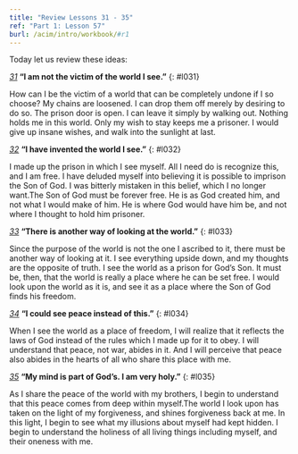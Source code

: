 ```yaml
---
title: "Review Lessons 31 - 35"
ref: "Part 1: Lesson 57"
burl: /acim/intro/workbook/#r1
---
```


Today let us review these ideas:

[*31*](/acim/workbook/l031/?r=1) **“I am not the victim of the world I see.”**
{: #l031}

How can I be the victim of a world that can be completely undone if I so
choose? My chains are loosened. I can drop them off merely by desiring
to do so. The prison door is open. I can leave it simply by walking out.
Nothing holds me in this world. Only my wish to stay keeps me a
prisoner. I would give up insane wishes, and walk into the sunlight at
last.

[*32*](/acim/workbook/l032/?r=1) **“I have invented the world I see.”**
{: #l032}

I made up the prison in which I see myself. All I need do is recognize
this, and I am free. I have deluded myself into believing it is possible
to imprison the Son of God. I was bitterly mistaken in this belief,
which I no longer want.The Son of God must be forever free. He is as God
created him, and not what I would make of him. He is where God would
have him be, and not where I thought to hold him prisoner.

[*33*](/acim/workbook/l033/?r=1) **“There is another way of looking at the world.”**
{: #l033}

Since the purpose of the world is not the one I ascribed to it, there
must be another way of looking at it. I see everything upside down, and
my thoughts are the opposite of truth. I see the world as a prison for
God’s Son. It must be, then, that the world is really a place where he
can be set free. I would look upon the world as it is, and see it as a
place where the Son of God finds his freedom.

[*34*](/acim/workbook/l034/?r=1) **“I could see peace instead of this.”**
{: #l034}

When I see the world as a place of freedom, I will realize that it
reflects the laws of God instead of the rules which I made up for it to
obey. I will understand that peace, not war, abides in it. And I will
perceive that peace also abides in the hearts of all who share this
place with me.

[*35*](/acim/workbook/l035/?r=1) **“My mind is part of God’s. I am very holy.”**
{: #l035}

As I share the peace of the world with my brothers, I begin to
understand that this peace comes from deep within myself.The world I
look upon has taken on the light of my forgiveness, and shines
forgiveness back at me. In this light, I begin to see what my illusions
about myself had kept hidden. I begin to understand the holiness of all
living things including myself, and their oneness with me.

